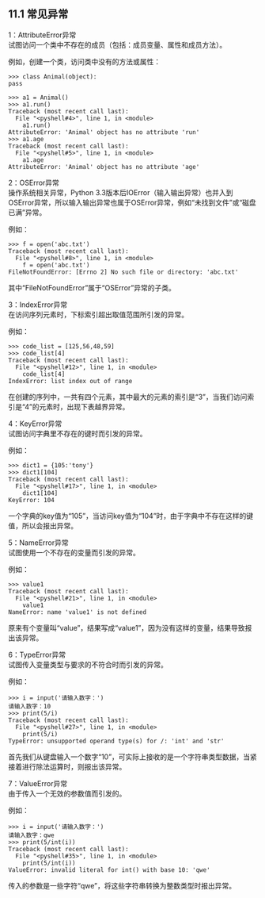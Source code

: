## 11.1 常见异常

1：AttributeError异常  
试图访问一个类中不存在的成员（包括：成员变量、属性和成员方法）。  

例如，创建一个类，访问类中没有的方法或属性：

    >>> class Animal(object):
	pass

    >>> a1 = Animal()
    >>> a1.run()
    Traceback (most recent call last):
      File "<pyshell#4>", line 1, in <module>
        a1.run()
    AttributeError: 'Animal' object has no attribute 'run'
    >>> a1.age
    Traceback (most recent call last):
      File "<pyshell#5>", line 1, in <module>
        a1.age
    AttributeError: 'Animal' object has no attribute 'age'

2：OSError异常  
操作系统相关异常，Python 3.3版本后IOError（输入输出异常）也并入到OSError异常，所以输入输出异常也属于OSError异常，例如“未找到文件”或“磁盘已满”异常。

例如：  

    >>> f = open('abc.txt')
    Traceback (most recent call last):
      File "<pyshell#8>", line 1, in <module>
        f = open('abc.txt')
    FileNotFoundError: [Errno 2] No such file or directory: 'abc.txt'

其中“FileNotFoundError”属于“OSError”异常的子类。

3：IndexError异常  
在访问序列元素时，下标索引超出取值范围所引发的异常。

例如：  

    >>> code_list = [125,56,48,59]
    >>> code_list[4]
    Traceback (most recent call last):
      File "<pyshell#12>", line 1, in <module>
        code_list[4]
    IndexError: list index out of range

在创建的序列中，一共有四个元素，其中最大的元素的索引是“3”，当我们访问索引是“4”的元素时，出现下表越界异常。

4：KeyError异常  
试图访问字典里不存在的键时而引发的异常。

例如：

    >>> dict1 = {105:'tony'}
    >>> dict1[104]
    Traceback (most recent call last):
      File "<pyshell#17>", line 1, in <module>
        dict1[104]
    KeyError: 104

一个字典的key值为“105”，当访问key值为“104”时，由于字典中不存在这样的键值，所以会报出异常。

5：NameError异常  
试图使用一个不存在的变量而引发的异常。

例如：

    >>> value1
    Traceback (most recent call last):
      File "<pyshell#21>", line 1, in <module>
        value1
    NameError: name 'value1' is not defined

原来有个变量叫“value”，结果写成“value1”，因为没有这样的变量，结果导致报出该异常。

6：TypeError异常  
试图传入变量类型与要求的不符合时而引发的异常。

例如：

    >>> i = input('请输入数字：')
    请输入数字：10
    >>> print(5/i)
    Traceback (most recent call last):
      File "<pyshell#27>", line 1, in <module>
        print(5/i)
    TypeError: unsupported operand type(s) for /: 'int' and 'str'

首先我们从键盘输入一个数字“10”，可实际上接收的是一个字符串类型数据，当紧接着进行除法运算时，则报出该异常。

7：ValueError异常  
由于传入一个无效的参数值而引发的。

例如：

    >>> i = input('请输入数字：')
    请输入数字：qwe
    >>> print(5/int(i))
    Traceback (most recent call last):
      File "<pyshell#35>", line 1, in <module>
        print(5/int(i))
    ValueError: invalid literal for int() with base 10: 'qwe'

传入的参数是一些字符“qwe”，将这些字符串转换为整数类型时报出异常。

